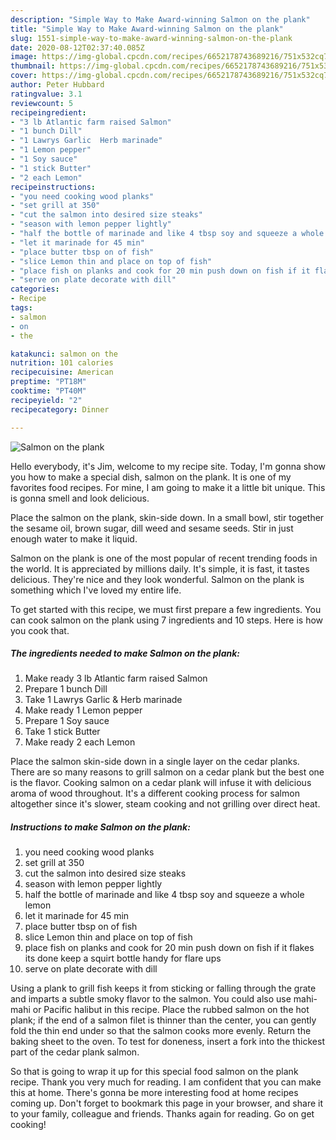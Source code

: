 ```yaml
---
description: "Simple Way to Make Award-winning Salmon on the plank"
title: "Simple Way to Make Award-winning Salmon on the plank"
slug: 1551-simple-way-to-make-award-winning-salmon-on-the-plank
date: 2020-08-12T02:37:40.085Z
image: https://img-global.cpcdn.com/recipes/6652178743689216/751x532cq70/salmon-on-the-plank-recipe-main-photo.jpg
thumbnail: https://img-global.cpcdn.com/recipes/6652178743689216/751x532cq70/salmon-on-the-plank-recipe-main-photo.jpg
cover: https://img-global.cpcdn.com/recipes/6652178743689216/751x532cq70/salmon-on-the-plank-recipe-main-photo.jpg
author: Peter Hubbard
ratingvalue: 3.1
reviewcount: 5
recipeingredient:
- "3 lb Atlantic farm raised Salmon"
- "1 bunch Dill"
- "1 Lawrys Garlic  Herb marinade"
- "1 Lemon pepper"
- "1 Soy sauce"
- "1 stick Butter"
- "2 each Lemon"
recipeinstructions:
- "you need cooking wood planks"
- "set grill at 350"
- "cut the salmon into desired size steaks"
- "season with lemon pepper lightly"
- "half the bottle of marinade and like 4 tbsp soy and squeeze a whole lemon"
- "let it marinade for 45 min"
- "place butter tbsp on of fish"
- "slice Lemon thin and place on top of fish"
- "place fish on planks and cook for 20 min push down on fish if it flakes its done keep a squirt bottle handy for flare ups"
- "serve on plate decorate with dill"
categories:
- Recipe
tags:
- salmon
- on
- the

katakunci: salmon on the 
nutrition: 101 calories
recipecuisine: American
preptime: "PT18M"
cooktime: "PT40M"
recipeyield: "2"
recipecategory: Dinner

---
```



![Salmon on the plank](https://img-global.cpcdn.com/recipes/6652178743689216/751x532cq70/salmon-on-the-plank-recipe-main-photo.jpg)

Hello everybody, it's Jim, welcome to my recipe site. Today, I'm gonna show you how to make a special dish, salmon on the plank. It is one of my favorites food recipes. For mine, I am going to make it a little bit unique. This is gonna smell and look delicious.

Place the salmon on the plank, skin-side down. In a small bowl, stir together the sesame oil, brown sugar, dill weed and sesame seeds. Stir in just enough water to make it liquid.

Salmon on the plank is one of the most popular of recent trending foods in the world. It is appreciated by millions daily. It's simple, it is fast, it tastes delicious. They're nice and they look wonderful. Salmon on the plank is something which I've loved my entire life.


To get started with this recipe, we must first prepare a few ingredients. You can cook salmon on the plank using 7 ingredients and 10 steps. Here is how you cook that.

<!--inarticleads1-->

##### The ingredients needed to make Salmon on the plank:

1. Make ready 3 lb Atlantic farm raised Salmon
1. Prepare 1 bunch Dill
1. Take 1 Lawrys Garlic &amp; Herb marinade
1. Make ready 1 Lemon pepper
1. Prepare 1 Soy sauce
1. Take 1 stick Butter
1. Make ready 2 each Lemon


Place the salmon skin-side down in a single layer on the cedar planks. There are so many reasons to grill salmon on a cedar plank but the best one is the flavor. Cooking salmon on a cedar plank will infuse it with delicious aroma of wood throughout. It&#39;s a different cooking process for salmon altogether since it&#39;s slower, steam cooking and not grilling over direct heat. 

<!--inarticleads2-->

##### Instructions to make Salmon on the plank:

1. you need cooking wood planks
1. set grill at 350
1. cut the salmon into desired size steaks
1. season with lemon pepper lightly
1. half the bottle of marinade and like 4 tbsp soy and squeeze a whole lemon
1. let it marinade for 45 min
1. place butter tbsp on of fish
1. slice Lemon thin and place on top of fish
1. place fish on planks and cook for 20 min push down on fish if it flakes its done keep a squirt bottle handy for flare ups
1. serve on plate decorate with dill


Using a plank to grill fish keeps it from sticking or falling through the grate and imparts a subtle smoky flavor to the salmon. You could also use mahi-mahi or Pacific halibut in this recipe. Place the rubbed salmon on the hot plank; if the end of a salmon filet is thinner than the center, you can gently fold the thin end under so that the salmon cooks more evenly. Return the baking sheet to the oven. To test for doneness, insert a fork into the thickest part of the cedar plank salmon. 

So that is going to wrap it up for this special food salmon on the plank recipe. Thank you very much for reading. I am confident that you can make this at home. There's gonna be more interesting food at home recipes coming up. Don't forget to bookmark this page in your browser, and share it to your family, colleague and friends. Thanks again for reading. Go on get cooking!
